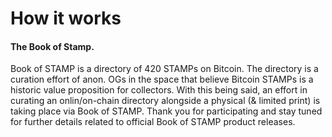 # How it works

#### The Book of Stamp.

Book of STAMP is a directory of 420 STAMPs on Bitcoin. The directory is a curation effort of anon. OGs in the space that believe Bitcoin STAMPs is a historic value proposition for collectors. With this being said, an effort in curating an onlin/on-chain directory alongside a physical (& limited print) is taking place via Book of STAMP. Thank you for participating and stay tuned for further details related to official Book of STAMP product releases.
